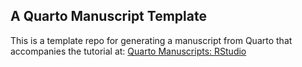 ## A Quarto Manuscript Template

This is a template repo for generating a manuscript from Quarto that accompanies the tutorial at: [Quarto Manuscripts: RStudio](https://quarto.org/docs/manuscripts/authoring/rstudio.html)

